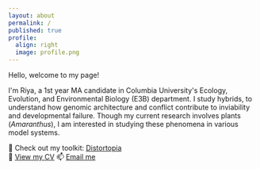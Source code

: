 ```yaml
---
layout: about
permalink: /
published: true
profile:
  align: right
  image: profile.png
---
```

Hello, welcome to my page! 

I'm Riya, a 1st year MA candidate in Columbia University's Ecology, Evolution, and Environmental Biology (E3B) department. I study hybrids, to understand how genomic architecture and conflict contribute to inviability and developmental failure. Though my current research involves plants (*Amaranthus*), I am interested in studying these phenomena in various model systems.

🔬 Check out my toolkit: [Distortopia](https://github.com/riya2serve/Distortopia)  
📄 [View my CV](/assets/cv.pdf) 
📫 [Email me](mailto:rr3491@columbia.edu)
